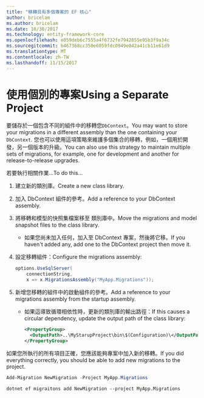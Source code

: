 ```yaml
---
title: "移轉具有多個專案的 EF 核心"
author: bricelam
ms.author: bricelam
ms.date: 10/30/2017
ms.technology: entity-framework-core
ms.openlocfilehash: e059deb6c7555a4f6732fe7942855e95b3f9a34c
ms.sourcegitcommit: b467368cc350e6059fdc0949e042a41cb11e61d9
ms.translationtype: MT
ms.contentlocale: zh-TW
ms.lasthandoff: 11/15/2017
---
```

<a name="using-a-separate-project"></a><span data-ttu-id="32769-102">使用個別的專案</span><span class="sxs-lookup"><span data-stu-id="32769-102">Using a Separate Project</span></span>
========================
<span data-ttu-id="32769-103">要儲存於一個包含不同的組件中的移轉您`DbContext`。</span><span class="sxs-lookup"><span data-stu-id="32769-103">You may want to store your migrations in a different assembly than the one containing your `DbContext`.</span></span> <span data-ttu-id="32769-104">您也可以使用這項策略來維護多個集合的移轉，例如，一個用於開發，另一個版本的升級。</span><span class="sxs-lookup"><span data-stu-id="32769-104">You can also use this strategy to maintain multiple sets of migrations, for example, one for development and another for release-to-release upgrades.</span></span>

<span data-ttu-id="32769-105">若要執行相關作業…</span><span class="sxs-lookup"><span data-stu-id="32769-105">To do this...</span></span>

1. <span data-ttu-id="32769-106">建立新的類別庫。</span><span class="sxs-lookup"><span data-stu-id="32769-106">Create a new class library.</span></span>

2. <span data-ttu-id="32769-107">加入 DbContext 組件的參考。</span><span class="sxs-lookup"><span data-stu-id="32769-107">Add a reference to your DbContext assembly.</span></span>

3. <span data-ttu-id="32769-108">將移轉和模型的快照集檔案移至 類別庫中。</span><span class="sxs-lookup"><span data-stu-id="32769-108">Move the migrations and model snapshot files to the class library.</span></span>
   * <span data-ttu-id="32769-109">如果您尚未加入任何，加入至 DbContext 專案，然後將它移。</span><span class="sxs-lookup"><span data-stu-id="32769-109">If you haven't added any, add one to the DbContext project then move it.</span></span>

4. <span data-ttu-id="32769-110">設定移轉組件：</span><span class="sxs-lookup"><span data-stu-id="32769-110">Configure the migrations assembly:</span></span>

   ``` csharp
   options.UseSqlServer(
       connectionString,
       x => x.MigrationsAssembly("MyApp.Migrations"));
   ```

5. <span data-ttu-id="32769-111">新增您移轉的組件中的啟動組件的參考。</span><span class="sxs-lookup"><span data-stu-id="32769-111">Add a reference to your migrations assembly from the startup assembly.</span></span>
   * <span data-ttu-id="32769-112">如果這導致循環相依性時，更新的類別庫的輸出路徑：</span><span class="sxs-lookup"><span data-stu-id="32769-112">If this causes a circular dependency, update the output path of the class library:</span></span>

     ``` xml
     <PropertyGroup>
       <OutputPath>..\MyStarupProject\bin\$(Configuration)\</OutputPath>
     </PropertyGroup>
     ```

<span data-ttu-id="32769-113">如果您所執行的所有項目正確，您應該能夠專案中加入新的移轉。</span><span class="sxs-lookup"><span data-stu-id="32769-113">If you did everything correctly, you should be able to add new migrations to the project.</span></span>

``` powershell
Add-Migration NewMigration -Project MyApp.Migrations
```
``` Console
dotnet ef migraitons add NewMigration --project MyApp.Migrations
```
